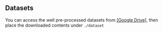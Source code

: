 ## Datasets
You can access the well pre-processed datasets from [[Google Drive]](https://drive.google.com/file/d/1NF7VEefXCmXuWNbnNe858WvQAkJ_7wuP/view?usp=sharing), then place the downloaded contents under `./dataset`
